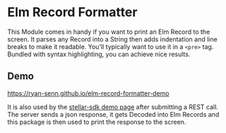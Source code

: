 # Elm Record Formatter
This Module comes in handy if you want to print an Elm Record to the screen. It parses any Record into a String then adds indentation and line breaks to make it readable. You'll typically want to use it in a `<pre>` tag. Bundled with syntax highlighting, you can achieve nice results.

## Demo
https://ryan-senn.github.io/elm-record-formatter-demo

It is also used by the [stellar-sdk demo page](https://ryan-senn.github.io/stellar-elm) after submitting a REST call. The server sends a json response, it gets Decoded into Elm Records and this package is then used to print the response to the screen.